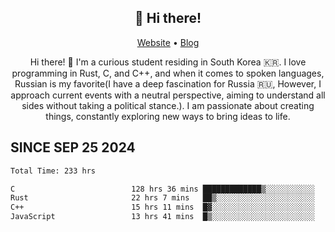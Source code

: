 <h2 align="center">👋 Hi there!</h2>
<p align="center">
  <a href="https://urdekcah.ru">Website</a> •
  <a href="https://urdekcah.blog">Blog</a>
</p>

<p align="center">
  Hi there! 👋 I'm a curious student residing in South Korea 🇰🇷. I love programming in Rust, C, and C++, and when it comes to spoken languages, Russian is my favorite(I have a deep fascination for Russia 🇷🇺, However, I approach current events with a neutral perspective, aiming to understand all sides without taking a political stance.). I am passionate about creating things, constantly exploring new ways to bring ideas to life.
</p>

## SINCE SEP 25 2024
<!--START_SECTION:waka-->

```txt
Total Time: 233 hrs

C                          128 hrs 36 mins █████████████▒░░░░░░░░░░░   53.74 %
Rust                       22 hrs 7 mins   ██▒░░░░░░░░░░░░░░░░░░░░░░   09.25 %
C++                        15 hrs 11 mins  █▓░░░░░░░░░░░░░░░░░░░░░░░   06.35 %
JavaScript                 13 hrs 41 mins  █▒░░░░░░░░░░░░░░░░░░░░░░░   05.72 %
```

<!--END_SECTION:waka-->

<!--
**urdekcah/urdekcah** is a ✨ _special_ ✨ repository because its `README.md` (this file) appears on your GitHub profile.

Here are some ideas to get you started:

- 🔭 I’m currently working on ...
- 🌱 I’m currently learning ...
- 👯 I’m looking to collaborate on ...
- 🤔 I’m looking for help with ...
- 💬 Ask me about ...
- 📫 How to reach me: ...
- 😄 Pronouns: ...
- ⚡ Fun fact: ...
-->
